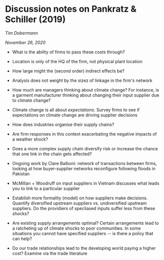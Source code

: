 # Discussion notes on Pankratz & Schiller (2019) 
*Tim Dobermann*

*November 26, 2020*

* What is the ability of firms to pass these costs through?

* Location is only of the HQ of the firm, not physical plant location

* How large might the (second order) indirect effects be?

* Analysis does not weight by the sizez of linkage in the firm's network

* How much are managers thinking about climate change? For instance, is a garment manufacturer thinking about changing their input supplier due to climate change?

* Climate change is all about *expectations*. Survey firms to see if expectations on climate change are driving supplier decisions

* How does industries organise their supply chains? 

* Are firm responses in this context exacerbating the negative impacts of a weather shock?

* Does a more complex supply chain diversify risk or increase the chance that one link in the chain gets affected?

* Ongoing work by Clare Balboni: network of transactions between firms, looking at how buyer-supplier networks reconfigure following floods in Pakistan

* McMillan + Woodruff on input suppliers in Vietnam discusses what leads you to link to a particular supplier

* Establish more formality (model) on how suppliers make decisions. Quantify diversified upstream suppliers vs. undiversified upstream suppliers. Do the providiers of specliased inputs suffer less from these shocks?

* Are existing supply arrangements optimal? Certain arrangements lead to a ratcheting up of climate shocks to poor communities. In some situations you cannot have specified suppliers -- is there a policy that can help?

* Do our trade relationships lead to the developing world paying a higher cost? Examine via the trade literature
